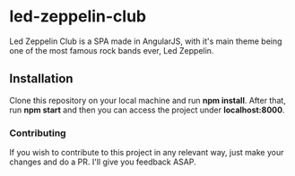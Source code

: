 # led-zeppelin-club

Led Zeppelin Club is a SPA made in AngularJS, with it's main theme being one of 
the most famous rock bands ever, Led Zeppelin.

## Installation

Clone this repository on your local machine and run **npm install**. After that, 
run **npm start** and then you can access the project under **localhost:8000**.

### Contributing

If you wish to contribute to this project in any relevant way, just make your 
changes and do a PR. I'll give you feedback ASAP.
